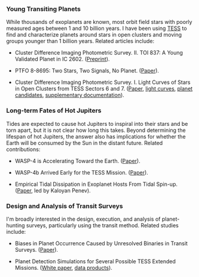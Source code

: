 ### Young Transiting Planets
While thousands of exoplanets are known, most orbit field stars
with poorly measured ages between 1 and 10 billion years.  I have been using
[TESS](https://en.wikipedia.org/wiki/Transiting_Exoplanet_Survey_Satellite) to
find and characterize planets around stars in open clusters and moving groups
younger than 1 billion years.  Related articles include:

* Cluster Difference Imaging Photometric Survey. II. TOI 837: A Young Validated
  Planet in IC 2602.
  ([Preprint](https://github.com/lgbouma/timmy/blob/master/paper/ms.pdf)).

* PTFO 8-8695: Two Stars, Two Signals, No Planet.
  ([Paper](https://ui.adsabs.harvard.edu/abs/2020AJ....160...86B/abstract)).

* Cluster Difference Imaging Photometric Survey. I. Light Curves of Stars in
  Open Clusters from TESS Sectors 6 and 7.
  ([Paper](https://ui.adsabs.harvard.edu/abs/2019ApJS..245...13B/abstract),
  [light curves](http://archive.stsci.edu/hlsp/cdips),
  [planet candidates](https://exofop.ipac.caltech.edu/tess/view_ctoi.php),
  [supplementary documentation](http://lgbouma.com/notes/)).

### Long-term Fates of Hot Jupiters
Tides are expected to cause hot Jupiters to inspiral into their stars and be
torn apart, but it is not clear how long this takes.  Beyond determining the
lifespan of hot Jupiters, the answer also has implications for whether the
Earth will be consumed by the Sun in the distant future.  Related
contributions:

* WASP-4 is Accelerating Toward the Earth.
  ([Paper](https://ui.adsabs.harvard.edu/abs/2020ApJ...893L..29B/abstract)).

* WASP-4b Arrived Early for the TESS Mission.
  ([Paper](https://ui.adsabs.harvard.edu/abs/2019AJ....157..217B/abstract)).

* Empirical Tidal Dissipation in Exoplanet Hosts From Tidal Spin-up.
  ([Paper](https://ui.adsabs.harvard.edu/abs/2018AJ....155..165P/abstract), led
  by Kaloyan Penev).

 
### Design and Analysis of Transit Surveys
I'm broadly interested in the design, execution, and analysis of planet-hunting
surveys, particularly using the transit method. Related studies include:

* Biases in Planet Occurrence Caused by Unresolved Binaries in Transit Surveys.
  ([Paper](https://ui.adsabs.harvard.edu/abs/2018AJ....155..244B/abstract)).

* Planet Detection Simulations for Several Possible TESS Extended Missions.
  ([White paper](https://ui.adsabs.harvard.edu/abs/2017arXiv170508891B/abstract),
  [data products](https://scholar.princeton.edu/jwinn/extended-mission-simulations)).
